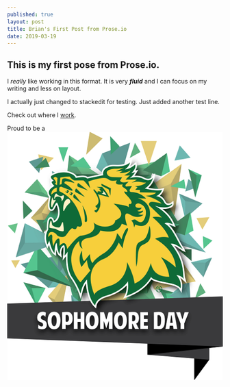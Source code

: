 ```yaml
---
published: true
layout: post
title: Brian's First Post from Prose.io
date: 2019-03-19
---
```

## This is my first pose from Prose.io.

I _really_ like working in this format.  It is very **_fluid_** and I can focus on my writing and less on layout.

I actually just changed to stackedit for testing.  Just added another test line.

Check out where I [work](https://www.mssu.edu "Moso").

Proud to be a ![SophomoreDay_LOGO.png](SophomoreDay_LOGO.png)
<!--stackedit_data:
eyJoaXN0b3J5IjpbMTcwOTI5ODE4MywtMTQyOTE3NDUwOF19
-->